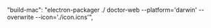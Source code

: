 "build-mac": "electron-packager ./ doctor-web --platform='darwin' --overwrite --icon='./icon.icns'",

